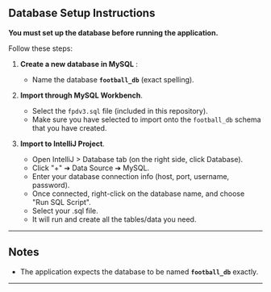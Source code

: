 ## Database Setup Instructions

**You must set up the database before running the application.**

Follow these steps:

1. **Create a new database in MySQL** :
   - Name the database **`football_db`** (exact spelling).
     

2. **Import through MySQL Workbench**.
   - Select the `fpdv3.sql` file (included in this repository).
   - Make sure you have selected to import onto the `football_db` schema that you have created.

3. **Import to IntelliJ Project**.
   - Open IntelliJ > Database tab (on the right side, click Database).
   - Click "+" ➔ Data Source ➔ MySQL.
   - Enter your database connection info (host, port, username, password).
   - Once connected, right-click on the database name, and choose "Run SQL Script".
   - Select your .sql file.
   - It will run and create all the tables/data you need.



---

## Notes

- The application expects the database to be named **`football_db`** exactly.

---
